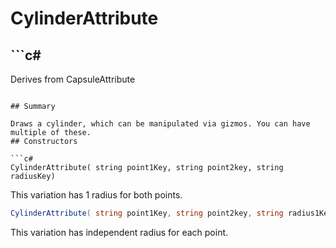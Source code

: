 # CylinderAttribute

## ```c#
Derives from CapsuleAttribute
```

## Summary

Draws a cylinder, which can be manipulated via gizmos. You can have multiple of these.
## Constructors

```c#
CylinderAttribute( string point1Key, string point2key, string radiusKey) 
```
This variation has 1 radius for both points.
```c#
CylinderAttribute( string point1Key, string point2key, string radius1Key, string radius2Key) 
```
This variation has independent radius for each point.
